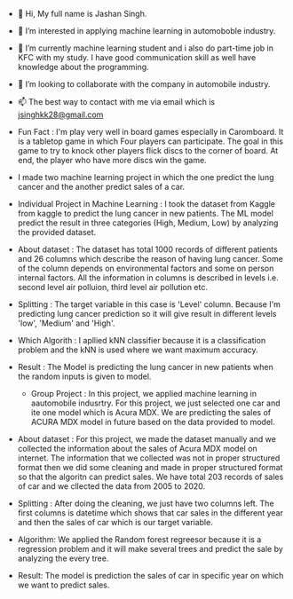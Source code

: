 - 👋 Hi, My full name is Jashan Singh.
- 👀 I’m interested in applying machine learning in automoboble industry. 
- 🌱 I’m currently machine learning student and i also do part-time job in KFC with my study. I have good communication skill as well have knowledge about the programming. 
- 💞️ I’m looking to collaborate with the company in automobile industry. 
- 📫 The best way to contact with me via email which is jsinghkk28@gmail.com
- Fun Fact : I'm play very well in board games especially in Caromboard. It is a tabletop game in which Four players can participate. The goal in this game to try to knock other players flick discs to the corner of board. At end, the player who have more discs win the game.
- I made two machine learning project in which the one predict the lung cancer and the another predict sales of a car.

 - Individual Project in Machine Learning : I took the dataset from Kaggle from kaggle to predict the lung cancer in new patients. The ML model predict the result in three categories (High, Medium, Low) by analyzing the provided dataset.
- About dataset : The dataset has total 1000 records of different patients and 26 columns which describe the reason of having lung cancer. Some of the column depends on environmental factors  and some on person internal factors. All the information in columns is described in levels i.e. second level air polluion, third level air pollution etc. 
- Splitting : The target variable in this case is 'Level' column. Because I'm predicting lung cancer prediction so it will give result in different levels 'low', 'Medium' and 'High'.
- Which Algorith : I apllied kNN classifier because it is a classification problem and the kNN is used where we want maximum accuracy.
- Result : The Model is predicting the lung cancer in new patients when the random inputs is given to model. 



  - Group Project : In this project, we applied machine learning in aautomobile indusrtry. For this project, we just selected one car and ite one model which is Acura MDX. We are predicting the sales of ACURA MDX model in future based on the data provided to model.  
 - About dataset : For this project, we made the dataset manually and we collected the information about the sales of Acura MDX model on internet. The information that we collected was not in proper structured format then we did some cleaning and made in proper structured format so that the algoritn can predict sales. We have total 203 records of sales of car and we cllected the data from 2005 to 2020. 
 - Splitting : After doing the cleaning, we just have two columns left. The first columns is datetime which shows that car sales in the different year and then the sales of car which is our target variable.
 - Algorithm: We applied the Random forest regreesor because it is a regression problem and it will make several trees and predict the sale by analyzing the every tree.
 - Result: The model is prediction the sales of car in specific year on which we want to predict sales. 
